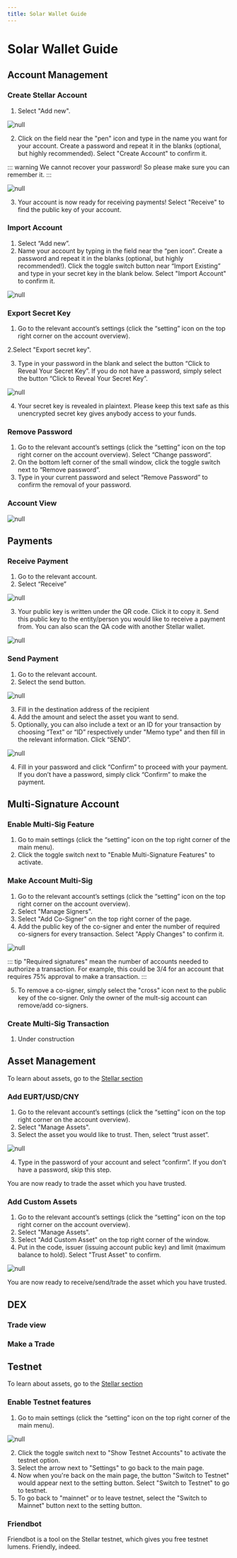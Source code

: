 ```yaml
---
title: Solar Wallet Guide
---
```

# Solar Wallet Guide

## Account Management

### Create Stellar Account

1. Select "Add new".

![null](/images/choose-an-account.png)

2. Click on the field near the "pen" icon and type in the name you want for your account. Create a password and repeat it in the blanks (optional, but highly recommended). Select "Create Account" to confirm it.

::: warning
We cannot recover your password! So please make sure you can remember it.
:::

![null](/images/rename-again.png)

3. Your account is now ready for receiving payments! Select "Receive" to find the public key of your account.

### Import Account

1. Select “Add new”.
2. Name your account by typing in the field near the “pen icon”. Create a password and repeat it in the blanks (optional, but highly recommended!). Click the toggle switch button near “Import Existing” and type in your secret key in the blank below. Select "Import Account" to confirm it.

![null](/images/rename-again.png)

### Export Secret Key

1. Go to the relevant account’s settings (click the “setting” icon on the top right corner on the account overview). 

2.Select "Export secret key". 

3. Type in your password in the blank and select the button “Click to Reveal Your Secret Key”. If you do not have a password, simply select the button “Click to Reveal Your Secret Key”.

![null](/images/mejor.png)

4. Your secret key is revealed in plaintext. Please keep this text safe as this unencrypted secret key gives anybody access to your funds.

### Remove Password

1. Go to the relevant account’s settings (click the “setting” icon on the top right corner on the account overview). Select “Change password”.
2. On the bottom left corner of the small window, click the toggle switch next to “Remove password”.
3. Type in your current password and select “Remove Password” to confirm the removal of your password.

### Account View

![null](/images/lots-of-instructions.png)

## Payments

### Receive Payment

1. Go to the relevant account.
2. Select “Receive”

![null](/images/screen-shot-2019-02-18-at-10.35.36.png)

3. Your public key is written under the QR code. Click it to copy it. Send this public key to the entity/person you would like to receive a payment from. You can also scan the QA code with another Stellar wallet.

![null](/images/blur-2.png)

### Send Payment

1. Go to the relevant account.
2. Select the send button.

![null](/images/screen-shot-2019-02-18-at-10.35.36.png)

3. Fill in the destination address of the recipient
4. Add the amount and select the asset you want to send. 
5. Optionally, you can also include a text or an ID for your transaction by choosing “Text” or “ID” respectively under "Memo type" and then fill in the relevant information. Click “SEND”.

![null](/images/screen-shot-2019-02-26-at-13.00.17.png)

4. Fill in your password and click “Confirm” to proceed with your payment. If you don’t have a password, simply click “Confirm” to make the payment.

## Multi-Signature Account

### Enable Multi-Sig Feature

1. Go to main settings (click the “setting” icon on the top right corner of the main menu).
2. Click the toggle switch next to "Enable Multi-Signature Features" to activate.

### Make Account Multi-Sig

1. Go to the relevant account’s settings (click the “setting” icon on the top right corner on the account overview).  
2. Select "Manage Signers".
3. Select "Add Co-Signer" on the top right corner of the page.
4. Add the public key of the co-signer and enter the number of required co-signers for every transaction. Select "Apply Changes" to confirm it.

![null](/images/blue-3.png)

::: tip
"Required signatures" mean the number of accounts needed to authorize a transaction. For example, this could be 3/4 for an account that requires 75% approval to make a transaction.
:::

5. To remove a co-signer, simply select the "cross" icon next to the public key of the co-signer. Only the owner of the mult-sig account can remove/add co-signers.

### Create Multi-Sig Transaction

1. Under construction

## Asset Management

To learn about assets, go to the [Stellar section](https://boring-edison-1091b3.netlify.com/guide/02-stellar-guide.html#about-assets)

### Add EURT/USD/CNY

1. Go to the relevant account’s settings (click the “setting” icon on the top right corner on the account overview). 
2. Select "Manage Assets". 
3. Select the asset you would like to trust. Then, select “trust asset”.

![null](/images/screen-shot-2019-02-26-at-13.05.35.png)

4. Type in the password of your account and select “confirm”. If you don't have a password, skip this step.

You are now ready to trade the asset which you have trusted.

### Add Custom Assets

1. Go to the relevant account’s settings (click the “setting” icon on the top right corner on the account overview). 
2. Select "Manage Assets".
3. Select "Add Custom Asset" on the top right corner of the window.
4. Put in the code, issuer (issuing account public key) and limit (maximum balance to hold). Select "Trust Asset" to confirm.

![null](/images/screen-shot-2019-02-26-at-09.37.19.png)

You are now ready to receive/send/trade the asset which you have trusted.

## DEX

### Trade view

### Make a Trade

## Testnet

To learn about assets, go to the [Stellar section](/guide/02-stellar-guide.html#about-stellar)

### Enable Testnet features

1. Go to main settings (click the “setting” icon on the top right corner of the main menu).

![null](/images/setting-buttons.png)

2. Click the toggle switch next to "Show Testnet Accounts" to activate the testnet option.
3. Select the arrow next to "Settings" to go back to the main page.
4. Now when you're back on the main page, the button "Switch to Testnet" would appear next to the setting button. Select "Switch to Testnet" to go to testnet.
5. To go back to "mainnet" or to leave testnet, select the "Switch to Mainnet" button next to the setting button.

### Friendbot

Friendbot is a tool on the Stellar testnet, which gives you free testnet lumens. Friendly, indeed.

